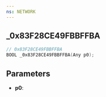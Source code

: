 ```yaml
---
ns: NETWORK
---
```

## _0x83F28CE49FBBFFBA

```c
// 0x83F28CE49FBBFFBA
BOOL _0x83F28CE49FBBFFBA(Any p0);
```

## Parameters
* **p0**:
